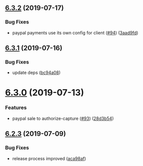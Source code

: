 ## [6.3.2](https://github.com/makeomatic/ms-payments/compare/v6.3.1...v6.3.2) (2019-07-17)


### Bug Fixes

* paypal payments use its own config for client ([#94](https://github.com/makeomatic/ms-payments/issues/94)) ([3aad9fd](https://github.com/makeomatic/ms-payments/commit/3aad9fd))

## [6.3.1](https://github.com/makeomatic/ms-payments/compare/v6.3.0...v6.3.1) (2019-07-16)


### Bug Fixes

* update deps ([bc94a08](https://github.com/makeomatic/ms-payments/commit/bc94a08))

# [6.3.0](https://github.com/makeomatic/ms-payments/compare/v6.2.3...v6.3.0) (2019-07-13)


### Features

* paypal sale to authorize-capture ([#93](https://github.com/makeomatic/ms-payments/issues/93)) ([28d3b54](https://github.com/makeomatic/ms-payments/commit/28d3b54))

## [6.2.3](https://github.com/makeomatic/ms-payments/compare/v6.2.2...v6.2.3) (2019-07-09)


### Bug Fixes

* release process improved ([aca98af](https://github.com/makeomatic/ms-payments/commit/aca98af))
